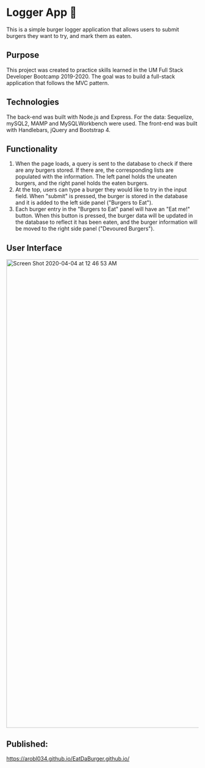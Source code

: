 # Logger App :hamburger:

This is a simple burger logger application that allows users to submit burgers they want to try, and mark them as eaten.

## Purpose

This project was created to practice skills learned in the UM Full Stack Developer Bootcamp 2019-2020. The goal was to build a full-stack application that follows the MVC pattern.

## Technologies

The back-end was built with Node.js and Express. For the data: Sequelize, mySQL2, MAMP and MySQLWorkbench were used. The front-end was built with Handlebars, jQuery and Bootstrap 4.

## Functionality

1. When the page loads, a query is sent to the database to check if there are any burgers stored. If there are, the corresponding lists are populated with the information. The left panel holds the uneaten burgers, and the right panel holds the eaten burgers.
2. At the top, users can type a burger they would like to try in the input field. When "submit" is pressed, the burger is stored in the database and it is added to the left side panel ("Burgers to Eat").
3. Each burger entry in the "Burgers to Eat" panel will have an "Eat me!" button. When this button is pressed, the burger data will be updated in the database to reflect it has been eaten, and the burger information will be moved to the right side panel ("Devoured Burgers").

## User Interface

<img width="1226" alt="Screen Shot 2020-04-04 at 12 46 53 AM" src="https://user-images.githubusercontent.com/58242373/78419053-b31f9580-760f-11ea-9d67-ba296f0df31f.png">

## Published:
<https://arobl034.github.io/EatDaBurger.github.io/>



